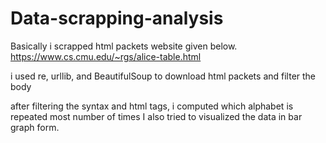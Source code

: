 # Data-scrapping-analysis
Basically i scrapped html packets website given below.
https://www.cs.cmu.edu/~rgs/alice-table.html

i used re, urllib, and BeautifulSoup to download html packets and filter the body 

after filtering the syntax and html tags, i computed which alphabet is repeated most number of times 
I also tried to visualized the data in bar graph form.
